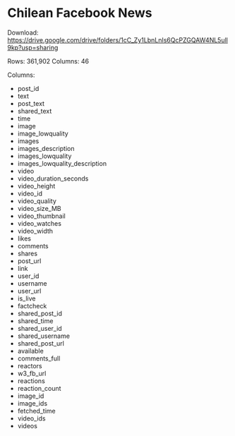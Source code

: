 # Chilean Facebook News

Download: https://drive.google.com/drive/folders/1cC_Zy1LbnLnIs6QcPZGQAW4NL5ull9kp?usp=sharing

Rows: 361,902
Columns: 46

Columns:
* post_id
* text
* post_text
* shared_text
* time
* image
* image_lowquality
* images
* images_description
* images_lowquality
* images_lowquality_description
* video
* video_duration_seconds
* video_height
* video_id
* video_quality
* video_size_MB
* video_thumbnail
* video_watches
* video_width
* likes
* comments
* shares
* post_url
* link
* user_id
* username
* user_url
* is_live
* factcheck
* shared_post_id
* shared_time
* shared_user_id
* shared_username
* shared_post_url
* available
* comments_full
* reactors
* w3_fb_url
* reactions
* reaction_count
* image_id
* image_ids
* fetched_time
* video_ids
* videos

